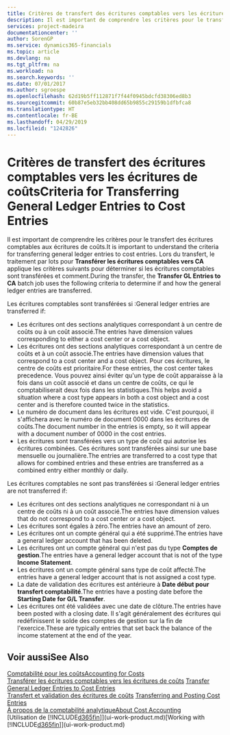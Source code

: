 ```yaml
---
title: Critères de transfert des écritures comptables vers les écritures de coûts | Microsoft Docs
description: Il est important de comprendre les critères pour le transfert des écritures comptables aux écritures de coûts. Lors du transfert, le traitement par lots pour **Transférer les écritures comptables vers CA** applique les critères suivants pour déterminer si les écritures comptables sont transférées et comment.
services: project-madeira
documentationcenter: ''
author: SorenGP
ms.service: dynamics365-financials
ms.topic: article
ms.devlang: na
ms.tgt_pltfrm: na
ms.workload: na
ms.search.keywords: ''
ms.date: 07/01/2017
ms.author: sgroespe
ms.openlocfilehash: 62d19b5ff112871f7f44f0945bdcfd38306ed8b3
ms.sourcegitcommit: 60b87e5eb32bb408dd65b9855c29159b1dfbfca8
ms.translationtype: HT
ms.contentlocale: fr-BE
ms.lasthandoff: 04/29/2019
ms.locfileid: "1242826"
---
```

# <a name="criteria-for-transferring-general-ledger-entries-to-cost-entries"></a><span data-ttu-id="2e854-104">Critères de transfert des écritures comptables vers les écritures de coûts</span><span class="sxs-lookup"><span data-stu-id="2e854-104">Criteria for Transferring General Ledger Entries to Cost Entries</span></span>
<span data-ttu-id="2e854-105">Il est important de comprendre les critères pour le transfert des écritures comptables aux écritures de coûts.</span><span class="sxs-lookup"><span data-stu-id="2e854-105">It is important to understand the criteria for transferring general ledger entries to cost entries.</span></span> <span data-ttu-id="2e854-106">Lors du transfert, le traitement par lots pour **Transférer les écritures comptables vers CA** applique les critères suivants pour déterminer si les écritures comptables sont transférées et comment.</span><span class="sxs-lookup"><span data-stu-id="2e854-106">During the transfer, the **Transfer GL Entries to CA** batch job uses the following criteria to determine if and how the general ledger entries are transferred.</span></span>  

<span data-ttu-id="2e854-107">Les écritures comptables sont transférées si :</span><span class="sxs-lookup"><span data-stu-id="2e854-107">General ledger entries are transferred if:</span></span>  

-   <span data-ttu-id="2e854-108">Les écritures ont des sections analytiques correspondant à un centre de coûts ou à un coût associé.</span><span class="sxs-lookup"><span data-stu-id="2e854-108">The entries have dimension values corresponding to either a cost center or a cost object.</span></span>  
-   <span data-ttu-id="2e854-109">Les écritures ont des sections analytiques correspondant à un centre de coûts et à un coût associé.</span><span class="sxs-lookup"><span data-stu-id="2e854-109">The entries have dimension values that correspond to a cost center and a cost object.</span></span> <span data-ttu-id="2e854-110">Pour ces écritures, le centre de coûts est prioritaire.</span><span class="sxs-lookup"><span data-stu-id="2e854-110">For these entries, the cost center takes precedence.</span></span> <span data-ttu-id="2e854-111">Vous pouvez ainsi éviter qu'un type de coût apparaisse à la fois dans un coût associé et dans un centre de coûts, ce qui le comptabiliserait deux fois dans les statistiques.</span><span class="sxs-lookup"><span data-stu-id="2e854-111">This helps avoid a situation where a cost type appears in both a cost object and a cost center and is therefore counted twice in the statistics.</span></span>  
-   <span data-ttu-id="2e854-112">Le numéro de document dans les écritures est vide. C'est pourquoi, il s'affichera avec le numéro de document 0000 dans les écritures de coûts.</span><span class="sxs-lookup"><span data-stu-id="2e854-112">The document number in the entries is empty, so it will appear with a document number of 0000 in the cost entries.</span></span>  
-   <span data-ttu-id="2e854-113">Les écritures sont transférées vers un type de coût qui autorise les écritures combinées. Ces écritures sont transférées ainsi sur une base mensuelle ou journalière.</span><span class="sxs-lookup"><span data-stu-id="2e854-113">The entries are transferred to a cost type that allows for combined entries and these entries are transferred as a combined entry either monthly or daily.</span></span>  

<span data-ttu-id="2e854-114">Les écritures comptables ne sont pas transférées si :</span><span class="sxs-lookup"><span data-stu-id="2e854-114">General ledger entries are not transferred if:</span></span>  

-   <span data-ttu-id="2e854-115">Les écritures ont des sections analytiques ne correspondant ni à un centre de coûts ni à un coût associé.</span><span class="sxs-lookup"><span data-stu-id="2e854-115">The entries have dimension values that do not correspond to a cost center or a cost object.</span></span>  
-   <span data-ttu-id="2e854-116">Les écritures sont égales à zéro.</span><span class="sxs-lookup"><span data-stu-id="2e854-116">The entries have an amount of zero.</span></span>  
-   <span data-ttu-id="2e854-117">Les écritures ont un compte général qui a été supprimé.</span><span class="sxs-lookup"><span data-stu-id="2e854-117">The entries have a general ledger account that has been deleted.</span></span>  
-   <span data-ttu-id="2e854-118">Les écritures ont un compte général qui n'est pas du type **Comptes de gestion**.</span><span class="sxs-lookup"><span data-stu-id="2e854-118">The entries have a general ledger account that is not of the type **Income Statement**.</span></span>  
-   <span data-ttu-id="2e854-119">Les écritures ont un compte général sans type de coût affecté.</span><span class="sxs-lookup"><span data-stu-id="2e854-119">The entries have a general ledger account that is not assigned a cost type.</span></span>  
-   <span data-ttu-id="2e854-120">La date de validation des écritures est antérieure à **Date début pour transfert comptabilité**.</span><span class="sxs-lookup"><span data-stu-id="2e854-120">The entries have a posting date before the **Starting Date for G/L Transfer**.</span></span>  
-   <span data-ttu-id="2e854-121">Les écritures ont été validées avec une date de clôture.</span><span class="sxs-lookup"><span data-stu-id="2e854-121">The entries have been posted with a closing date.</span></span> <span data-ttu-id="2e854-122">Il s'agit généralement des écritures qui redéfinissent le solde des comptes de gestion sur la fin de l'exercice.</span><span class="sxs-lookup"><span data-stu-id="2e854-122">These are typically entries that set back the balance of the income statement at the end of the year.</span></span>  

## <a name="see-also"></a><span data-ttu-id="2e854-123">Voir aussi</span><span class="sxs-lookup"><span data-stu-id="2e854-123">See Also</span></span>  
[<span data-ttu-id="2e854-124">Comptabilité pour les coûts</span><span class="sxs-lookup"><span data-stu-id="2e854-124">Accounting for Costs</span></span>](finance-manage-cost-accounting.md)  
 <span data-ttu-id="2e854-125">[Transférer les écritures comptables vers les écritures de coûts](finance-how-to-transfer-general-ledger-entries-to-cost-entries.md) </span><span class="sxs-lookup"><span data-stu-id="2e854-125">[Transfer General Ledger Entries to Cost Entries](finance-how-to-transfer-general-ledger-entries-to-cost-entries.md) </span></span>  
 <span data-ttu-id="2e854-126">[Transfert et validation des écritures de coûts](finance-transfer-and-post-cost-entries.md) </span><span class="sxs-lookup"><span data-stu-id="2e854-126">[Transferring and Posting Cost Entries](finance-transfer-and-post-cost-entries.md) </span></span>  
 [<span data-ttu-id="2e854-127">À propos de la comptabilité analytique</span><span class="sxs-lookup"><span data-stu-id="2e854-127">About Cost Accounting</span></span>](finance-about-cost-accounting.md)  
 <span data-ttu-id="2e854-128">[Utilisation de [!INCLUDE[d365fin](includes/d365fin_md.md)]](ui-work-product.md)</span><span class="sxs-lookup"><span data-stu-id="2e854-128">[Working with [!INCLUDE[d365fin](includes/d365fin_md.md)]](ui-work-product.md)</span></span>
